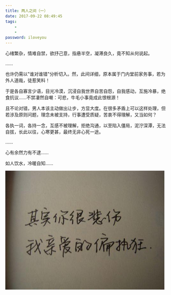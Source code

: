 ```yaml
---
title: 两人之间（一）
date: 2017-09-22 08:49:45
tags: 
    - 
    - 
password: iloveyou
---
```


心绪繁杂，情难自禁，欲抒己意，指悬半空，凝滞良久，竟不知从何说起。

……

<!-- more -->

也许仍需以"谁对谁错"分析切入。然，此间详细，原本属于门内堂前家务事，若为外人道哉，徒惹笑料！

于是各自寡言少语，目光冷漠，沉浸自我世界自苦自怨，自我感动，互施冷暴，绝食抗议……不禁凄然自嘲：可悲，牛毛小事竟成此恨根源！

且不论对错，男人本该主动做出让步，方显大度。在很多矛盾上可以这样处理，但若涉及原则问题，理念未被支持，行事遭受质疑，苦衷不得理解，又当如何？

各执一词，各持一念，互感不被理解，拒绝沟通，以至陷入僵局，泥泞深潭，无法自拔，长此以往，心寒更甚，最终无非心死一途。

……

心有余然力有不逮……

如人饮水，冷暖自知……

![待此间事了，携你看尽人间繁华...](/images/sad.jpg)
